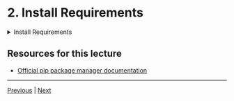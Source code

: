 # 2. Install Requirements

<details>
  <summary> Install Requirements </summary>

1.   install Django 2.2.8
    
```bash 
pip3 install Django==2.2.8
```

2. install django rest framework 3.10.0

```bash
pip3 install djangorestframework == 3.10 pyrogram aiohttp requests
```

</details>


##  Resources for this lecture

-   [Official pip package manager documentation](https://packaging.python.org/en/latest/tutorials/installing-packages/)

---

[Previous](./1_Intro.md) | [Next](./3_Creating-Message-Model.md)
